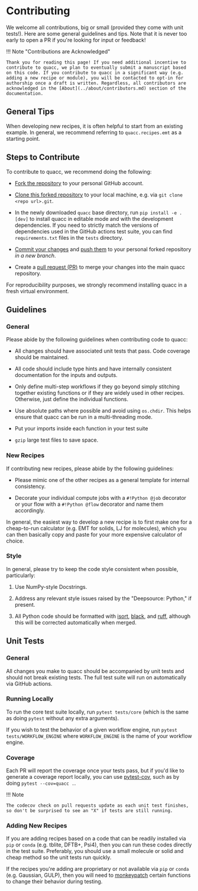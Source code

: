 # Contributing

We welcome all contributions, big or small (provided they come with unit tests!). Here are some general guidelines and tips. Note that it is never too early to open a PR if you're looking for input or feedback!

!!! Note "Contributions are Acknowledged"

    Thank you for reading this page! If you need additional incentive to contribute to quacc, we plan to eventually submit a manuscript based on this code. If you contribute to quacc in a significant way (e.g. adding a new recipe or module), you will be contacted to opt-in for authorship once a draft is written. Regardless, all contributors are acknowledged in the [About](../about/contributors.md) section of the documentation.

## General Tips

When developing new recipes, it is often helpful to start from an existing example. In general, we recommend referring to `quacc.recipes.emt` as a starting point.

## Steps to Contribute

To contribute to quacc, we recommend doing the following:

- [Fork the repository](https://docs.github.com/en/get-started/quickstart/fork-a-repo) to your personal GitHub account.

- [Clone this forked repository](https://docs.github.com/en/repositories/creating-and-managing-repositories/cloning-a-repository) to your local machine, e.g. via `git clone <repo url>.git`.

- In the newly downloaded `quacc` base directory, run `pip install -e .[dev]` to install quacc in editable mode and with the development dependencies. If you need to strictly match the versions of dependencies used in the GitHub actions test suite, you can find `requirements.txt` files in the `tests` directory.

- [Commit your changes](https://github.com/git-guides/git-commit) and [push them](https://github.com/git-guides/git-push) to your personal forked repository _in a new branch_.

- Create a [pull request (PR)](https://docs.github.com/en/pull-requests/collaborating-with-pull-requests/proposing-changes-to-your-work-with-pull-requests/creating-a-pull-request) to merge your changes into the main quacc repository.

For reproducibility purposes, we strongly recommend installing quacc in a fresh virtual environment.

## Guidelines

### General

Please abide by the following guidelines when contributing code to quacc:

- All changes should have associated unit tests that pass. Code coverage should be maintained.

- All code should include type hints and have internally consistent documentation for the inputs and outputs.

- Only define multi-step workflows if they go beyond simply stitching together existing functions or if they are widely used in other recipes. Otherwise, just define the individual functions.

- Use absolute paths where possible and avoid using `os.chdir`. This helps ensure that quacc can be run in a multi-threading mode.

- Put your imports inside each function in your test suite

- `gzip` large test files to save space.

### New Recipes

If contributing new recipes, please abide by the following guidelines:

- Please mimic one of the other recipes as a general template for internal consistency.

- Decorate your individual compute jobs with a `#!Python @job` decorator or your flow with a `#!Python @flow` decorator and name them accordingly.

In general, the easiest way to develop a new recipe is to first make one for a cheap-to-run calculator (e.g. EMT for solids, LJ for molecules), which you can then basically copy and paste for your more expensive calculator of choice.

### Style

In general, please try to keep the code style consistent when possible, particularly:

1. Use NumPy-style Docstrings.

2. Address any relevant style issues raised by the "Deepsource: Python," if present.

3. All Python code should be formatted with [isort](https://github.com/PyCQA/isort), [black](https://github.com/psf/black), and [ruff](https://github.com/astral-sh/ruff), although this will be corrected automatically when merged.

## Unit Tests

### General

All changes you make to quacc should be accompanied by unit tests and should not break existing tests. The full test suite will run on automatically via GitHub actions.

### Running Locally

To run the core test suite locally, run `pytest tests/core` (which is the same as doing `pytest` without any extra arguments).

If you wish to test the behavior of a given workflow engine, run `pytest tests/WORKFLOW_ENGINE` where `WORKFLOW_ENGINE` is the name of your workflow engine.

### Coverage

Each PR will report the coverage once your tests pass, but if you'd like to generate a coverage report locally, you can use [pytest-cov](https://pytest-cov.readthedocs.io/en/latest/), such as by doing `pytest --cov=quacc .`.

!!! Note

    The codecov check on pull requests update as each unit test finishes, so don't be surprised to see an "X" if tests are still running.

### Adding New Recipes

If you are adding recipes based on a code that can be readily installed via `pip` or `conda` (e.g. tblite, DFTB+, Psi4), then you can run these codes directly in the test suite. Preferably, you should use a small molecule or solid and cheap method so the unit tests run quickly.

If the recipes you're adding are proprietary or not available via `pip` or `conda` (e.g. Gaussian, GULP), then you will need to [monkeypatch](https://docs.pytest.org/en/7.1.x/how-to/monkeypatch.html) certain functions to change their behavior during testing.
